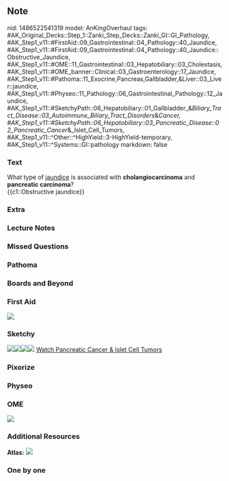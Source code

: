 ## Note
nid: 1486522541319
model: AnKingOverhaul
tags: #AK_Original_Decks::Step_1::Zanki_Step_Decks::Zanki_GI::GI_Pathology, #AK_Step1_v11::#FirstAid::09_Gastrointestinal::04_Pathology::40_Jaundice, #AK_Step1_v11::#FirstAid::09_Gastrointestinal::04_Pathology::40_Jaundice::Obstructive_Jaundice, #AK_Step1_v11::#OME::11_Gastrointestinal::03_Hepatobiliary::03_Cholestasis, #AK_Step1_v11::#OME_banner::Clinical::03_Gastroenterology::17_Jaundice, #AK_Step1_v11::#Pathoma::11_Exocrine,Pancreas,Gallbladder,&Liver::03_Liver::jaundice, #AK_Step1_v11::#Physeo::11_Pathology::06_Gastrointestinal_Pathology::12_Jaundice, #AK_Step1_v11::#SketchyPath::06_Hepatobiliary::01_Gallbladder_&_Biliary_Tract_Disease::03_Autoimmune_Biliary_Tract_Disorders_&_Cancer, #AK_Step1_v11::#SketchyPath::06_Hepatobiliary::03_Pancreatic_Disease::02_Pancreatic_Cancer_&_Islet_Cell_Tumors, #AK_Step1_v11::^Other::^HighYield::3-HighYield-temporary, #AK_Step1_v11::^Systems::GI::pathology
markdown: false

### Text
<div>
  What type of <u>jaundice</u> is associated with
  <b>cholangiocarcinoma</b> and <b>pancreatic carcinoma</b>?
</div>
<div>
  {{c1::Obstructive jaundice}}
</div>

### Extra


### Lecture Notes


### Missed Questions


### Pathoma


### Boards and Beyond


### First Aid
<img src="tmpHqJZpM.png">

### Sketchy
<img src=
"Screen%20Shot%202020-01-26%20at%201.58.02%20PM.JPG"><img src=
"Screen%20Shot%202020-01-26%20at%201.58.11%20PM.JPG"><img src=
"Zoverall%20picture%20(50)_1566160514431.jpg"><img src=
"Zoverall%20picture%20(60)_1566160514431.JPG"> <a href=
"https://dashboard.sketchy.com/study/medical/courses/medical-pathophysiology/units/medical-pediatrics-hepatobiliary/videos/medical-pathophysiology-hepatobiliary-gallbladder-and-biliary-tract-disease-lab-evaluation-of-liver-injury-and-hyperbilirubinemia?utm_source=anki&utm_medium=partnership&utm_campaign=february_update&utm_content=medical">
Watch Pancreatic Cancer & Islet Cell Tumors</a>

### Pixorize


### Physeo


### OME
<div class="ome-widget">
  <a href=
  "https://onlinemeded.org/spa/gastroenterology/jaundice/acquire?ref=anki">
  <img src="_OME_AnkiFlashcards_Lesson_4.png"></a>
</div>

### Additional Resources
<b>Atlas:</b> <img src="tmpr6kruG.png">

### One by one

